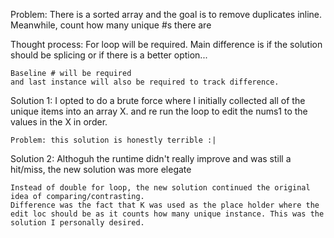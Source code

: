 Problem:
There is a sorted array and the goal is to remove duplicates inline.
Meanwhile, count how many unique #s there are

Thought process:
For loop will be required.
Main difference is if the solution should be splicing or if there is a better option...

    Baseline # will be required
    and last instance will also be required to track difference.

Solution 1:
I opted to do a brute force where I initially collected all of the unique items into an array X.
and re run the loop to edit the nums1 to the values in the X in order.

    Problem: this solution is honestly terrible :|

Solution 2:
Althoguh the runtime didn't really improve and was still a hit/miss, the new solution was more elegate

    Instead of double for loop, the new solution continued the original idea of comparing/contrasting.
    Difference was the fact that K was used as the place holder where the edit loc should be as it counts how many unique instance. This was the solution I personally desired.
